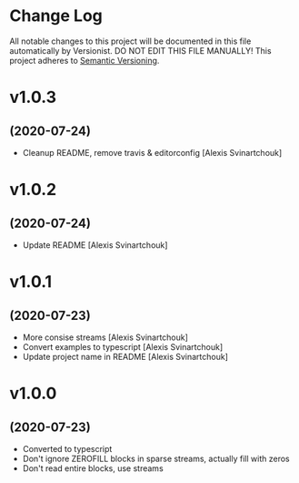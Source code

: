 # Change Log

All notable changes to this project will be documented in this file
automatically by Versionist. DO NOT EDIT THIS FILE MANUALLY!
This project adheres to [Semantic Versioning](http://semver.org/).

# v1.0.3
## (2020-07-24)

* Cleanup README, remove travis & editorconfig [Alexis Svinartchouk]

# v1.0.2
## (2020-07-24)

* Update README [Alexis Svinartchouk]

# v1.0.1
## (2020-07-23)

* More consise streams [Alexis Svinartchouk]
* Convert examples to typescript [Alexis Svinartchouk]
* Update project name in README [Alexis Svinartchouk]

# v1.0.0
## (2020-07-23)

* Converted to typescript
* Don't ignore ZEROFILL blocks in sparse streams, actually fill with zeros
* Don't read entire blocks, use streams
